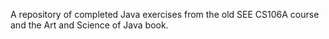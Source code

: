A repository of completed Java exercises from the old SEE CS106A course and the Art and Science of Java book.
